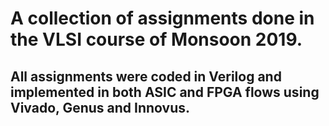 # A collection of assignments done in the VLSI course of Monsoon 2019.

## All assignments were coded in Verilog and implemented in both ASIC and FPGA flows using Vivado, Genus and Innovus.
